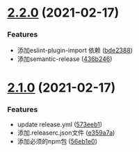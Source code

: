 # [2.2.0](https://github.com/dailycode365/mrm-preset/compare/v2.1.0...v2.2.0) (2021-02-17)


### Features

* 添加eslint-plugin-import 依赖 ([bde2388](https://github.com/dailycode365/mrm-preset/commit/bde2388625f4b755399fa360e33fbf79ed500b4d))
* 添加semantic-release ([436b246](https://github.com/dailycode365/mrm-preset/commit/436b246a2c3e0681d29fdd0f714bb837ce128eeb))

# [2.1.0](https://github.com/dailycode365/mrm-preset/compare/v2.0.0...v2.1.0) (2021-02-17)


### Features

* update release.yml ([573eeb1](https://github.com/dailycode365/mrm-preset/commit/573eeb130dc7f3036e96e881fd7cc14ee9bde5f0))
* 添加.releaserc.json文件 ([e359a7a](https://github.com/dailycode365/mrm-preset/commit/e359a7aec313465b35bc40e7ed20241ed7254dab))
* 添加必须的npm包 ([56eb1e0](https://github.com/dailycode365/mrm-preset/commit/56eb1e0fec40e7f83e8ba86128560fc255950490))
